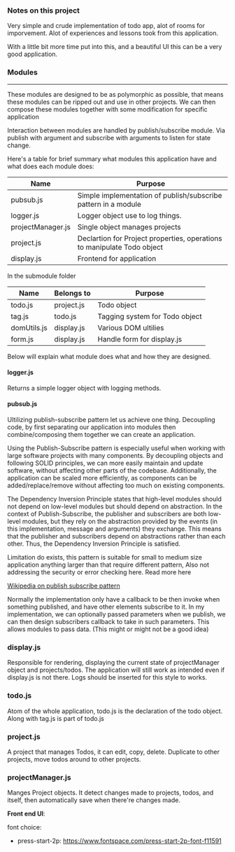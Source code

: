 ### Notes on this project

Very simple and crude implementation of todo app, alot of rooms for imporvement. Alot of experiences and lessons took from this application.

With a little bit more time put into this, and a beautiful UI this can be a very good application.

### Modules

___

These modules are designed to be as polymorphic as possible, that means these
modules can be ripped out and use in other projects. We
can then compose these modules together with some modification for specific application

Interaction between modules are handled by publish/subscribe module. Via publish
with argument and subscribe with arguments to listen for state change.

Here's a table for brief summary what modules this application have and what does each module does:

|Name | Purpose|
|-----|-------|
|pubsub.js| Simple implementation of publish/subscribe pattern in a module
|logger.js| Logger object use to log things.
|projectManager.js| Single object manages projects
|project.js| Declartion for Project properties, operations to manipulate Todo object
|display.js| Frontend for application

In the submodule folder

|Name | Belongs to | Purpose|
|-----|------------|--------|
|todo.js|project.js| Todo object |
|tag.js| todo.js| Tagging system for Todo object|
|domUtils.js| display.js| Various DOM ultilies|
|form.js| display.js| Handle form for display.js|


Below will explain what module does what and how they are designed.

#### **logger.js**

Returns a simple logger object with logging methods.

#### **pubsub.js**

Ultilizing publish-subscribe pattern let us achieve one thing. Decoupling code, by first separating our application into modules then combine/composing them together we can create an application. 

Using the Publish-Subscribe pattern is especially useful when working with large
software projects with many components. By decoupling objects and following
SOLID principles, we can more easily maintain and update software,
without affecting other parts of the codebase. Additionally, the application can
be scaled more efficiently, as components can be added/replace/remove without affecting too much on existing components. 

The Dependency Inversion Principle states that high-level modules should not
depend on low-level modules but should depend on abstraction. In the context of
Publish-Subscribe, the publisher and subscribers are both low-level modules, but
they rely on the abstraction provided by the events (in this implementation, message and arguments) they exchange. This
means that the publisher and subscribers depend on abstractions rather than each
other. Thus, the Dependency Inversion Principle is satisfied.

Limitation do exists, this pattern is suitable for small to medium size application
anything larger than that require different pattern, Also not addressing the
security or error checking here. Read more here

[Wikipedia on publish subscribe pattern](https://en.wikipedia.org/wiki/Publish%E2%80%93subscribe_pattern)

Normally the implementation only have a callback to be then invoke when 
something published, and have other elements subscribe to it. In my implementation, we can optionally passed parameters when we publish, we can then design subscribers callback to take in such parameters. This allows modules to pass data. (This might or might not be a good idea)

### **display.js**
Responsible for rendering, displaying the current state of 
projectManager object and projects/todos. The application will
still work as intended even if display.js is not there. Logs should
be inserted for this style to works.

### **todo.js**
Atom of the whole application, todo.js is the declaration of the todo object. Along with tag.js is part of todo.js

### **project.js**
A project that manages Todos, it can edit, copy, delete. Duplicate to
other projects, move todos around to other projects.

### **projectManager.js**
Manges Project objects. It detect changes made to projects, todos, and itself, then automatically save when there're changes made.

**Front end UI**:

font choice: 
* press-start-2p: https://www.fontspace.com/press-start-2p-font-f11591